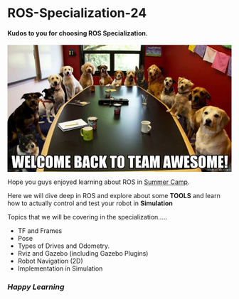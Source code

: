 # ROS-Specialization-24

#### Kudos to you for choosing ROS Specialization.

<p align="center">
    <img src="media/img.jpeg" alt="Image"  style="background-color: white; display: block; margin: 0 auto;">
</p>



Hope you guys enjoyed learning about ROS in [Summer Camp](https://github.com/Robotics-Club-IIT-BHU/Robotics-Camp-2024/tree/main).


Here we will dive deep in ROS and explore about some **TOOLS** and learn how to actually control and test your robot in **Simulation**

Topics that we will be covering in the specialization.....


- TF and Frames 
- Pose 
- Types of Drives and Odometry.
- Rviz and Gazebo (including Gazebo Plugins)
- Robot Navigation (2D)
- Implementation in Simulation
  

### ***Happy Learning***